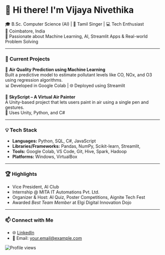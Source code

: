 # 👋 Hi there! I'm Vijaya Nivethika

🎓 B.Sc. Computer Science (AI) | 🎤 Tamil Singer | 💻 Tech Enthusiast  
📍 Coimbatore, India  
🧠 Passionate about Machine Learning, AI, Streamlit Apps & Real-world Problem Solving

---

### 🚀 Current Projects

🔹 **Air Quality Prediction using Machine Learning**  
Built a predictive model to estimate pollutant levels like CO, NOx, and O3 using regression algorithms.  
📊 Developed in Google Colab | 🌐 Deployed using Streamlit 

🔹 **SkyScript – A Virtual Air Painter**  
A Unity-based project that lets users paint in air using a single pen and gestures.  
🎨 Uses Unity, Python, and C#

---

### 💡 Tech Stack

- **Languages:** Python, SQL, C#, JavaScript  
- **Libraries/Frameworks:** Pandas, NumPy, Scikit-learn, Streamlit,   
- **Tools:** Google Colab, VS Code, Git, Hive, Spark, Hadoop  
- **Platforms:**  Windows, VirtualBox
---

### 🏆 Highlights

- Vice President, AI Club  
- Internship @ MITA IT Automations Pvt. Ltd.  
- Organizer & Host: AI Quiz, Poster Competitions, Aignite Tech Fest  
- Awarded *Best Team Member* at Elgi Digital Innovation Dojo

---

### 📫 Connect with Me

- 🌐 [LinkedIn](https://www.linkedin.com/in/your-link/)  
- 📧 Email: your.email@example.com  

![Profile views](https://komarev.com/ghpvc/?username=your-username&color=green)
